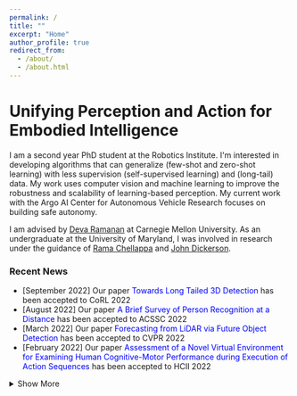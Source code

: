 ```yaml
---
permalink: /
title: ""
excerpt: "Home"
author_profile: true
redirect_from: 
  - /about/
  - /about.html
---
```


Unifying Perception and Action for Embodied Intelligence
=====

I am a second year PhD student at the Robotics Institute. I'm interested in developing algorithms that can generalize (few-shot and zero-shot learning) with less supervision (self-supervised learning) and (long-tail) data. My work uses computer vision and machine learning to improve the robustness and scalability of learning-based perception. My current work with the Argo AI Center for Autonomous Vehicle Research focuses on building safe autonomy. 

I am advised by [Deva Ramanan](http://www.cs.cmu.edu/~deva/) at Carnegie Mellon University. As an undergraduate at the University of Maryland, I was involved in research under the guidance of [Rama Chellappa](https://engineering.jhu.edu/ece/faculty/rama-chellappa/) and [John Dickerson](http://jpdickerson.com). 

### Recent News

- [September 2022] Our paper <span style="color:blue">Towards Long Tailed 3D Detection</span> has been accepted to CoRL 2022
- [August 2022] Our paper <span style="color:blue">A Brief Survey of Person Recognition at a Distance</span> has been accepted to ACSSC 2022
- [March 2022] Our paper <span style="color:blue">Forecasting from LiDAR via Future Object Detection</span> has been accepted to CVPR 2022
- [February 2022] Our paper <span style="color:blue">Assessment of a Novel Virtual Environment for Examining Human Cognitive-Motor Performance during Execution of Action Sequences</span> has been accepted to HCII 2022 
<details>
  <summary>Show More</summary>
  <ul>
  <li> [October 2021] Our paper <span style="color:blue">A Synthesis-Based Approach for Thermal-to-Visible Face Verification</span> has been accepted to FG 2021 </li>
   <li> [September 2021] Our paper <span style="color:blue">PreferenceNet: Encoding Human Preferences in Auction Design with Deep Learning</span> has been accepted to NeurIPS 2021 </li>
    <li> [May 2021] I was selected as one of <span style="color:blue">Maryland's Undergraduate Researchers of the Year</span> </li>
    <li> [May 2021] I was awarded the <span style="color:blue">Sujan Guhan Memorial Best Senior Thesis</span> by UMD's ECE Department  </li>
    <li> [December 2020] I was awarded an honorable mention for the <span style="color:blue">Computing Research Association's Outstanding Undergraduate Researcher Award</span> </li>
  </ul>
</details>
  
